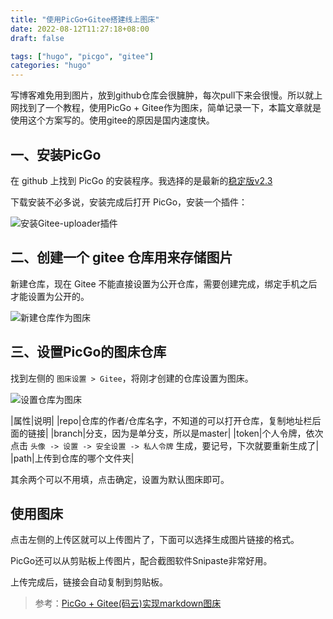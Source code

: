 ```yaml
---
title: "使用PicGo+Gitee搭建线上图床"
date: 2022-08-12T11:27:18+08:00
draft: false

tags: ["hugo", "picgo", "gitee"]
categories: "hugo"
---
```


写博客难免用到图片，放到github仓库会很臃肿，每次pull下来会很慢。所以就上网找到了一个教程，使用PicGo + Gitee作为图床，简单记录一下，本篇文章就是使用这个方案写的。使用gitee的原因是国内速度快。

<!--more-->

## 一、安装PicGo

在 github 上找到 PicGo 的安装程序。我选择的是最新的[稳定版v2.3](https://github.com/Molunerfinn/PicGo/releases/tag/v2.3.0)

下载安装不必多说，安装完成后打开 PicGo，安装一个插件：

![安装Gitee-uploader插件](https://gitee.com/littleelves/images/raw/master/img/Snipaste_2022-08-12_11-32-56.png)

## 二、创建一个 gitee 仓库用来存储图片

新建仓库，现在 Gitee 不能直接设置为公开仓库，需要创建完成，绑定手机之后才能设置为公开的。

![新建仓库作为图床](https://gitee.com/littleelves/images/raw/master/img/Snipaste_2022-08-12_11-35-48.png)

## 三、设置PicGo的图床仓库

找到左侧的 `图床设置 > Gitee`，将刚才创建的仓库设置为图床。

![设置仓库为图床](https://gitee.com/littleelves/images/raw/master/img/Snipaste_2022-08-12_11-41-52.png)

|属性|说明|
|repo|仓库的作者/仓库名字，不知道的可以打开仓库，复制地址栏后面的链接|
|branch|分支，因为是单分支，所以是master|
|token|个人令牌，依次点击 `头像 -> 设置 -> 安全设置 -> 私人令牌` 生成，要记号，下次就要重新生成了|
|path|上传到仓库的哪个文件夹|

其余两个可以不用填，点击确定，设置为默认图床即可。

## 使用图床

点击左侧的上传区就可以上传图片了，下面可以选择生成图片链接的格式。

PicGo还可以从剪贴板上传图片，配合截图软件Snipaste非常好用。

上传完成后，链接会自动复制到剪贴板。

> 参考：[PicGo + Gitee(码云)实现markdown图床](https://zhuanlan.zhihu.com/p/102594554)